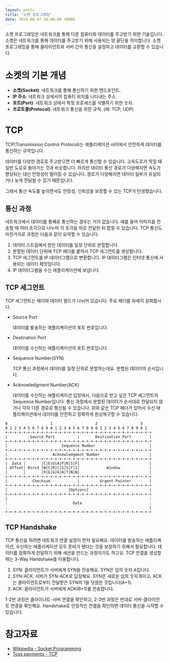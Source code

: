 ```yaml
---
layout: posts
title: "소켓 프로그래밍"
date: 2024-08-07 10:00:00 +0900
---
```


소켓 프로그래밍은 네트워크를 통해 다른 컴퓨터와 데이터를 주고받기 위한 기술입니다. 소켓은 네트워크를 통해 데이터를 주고받기 위해 사용되는 양 끝단을 의미합니다.
소켓 프로그래밍을 통해 클라이언트와 서버 간의 통신을 설정하고 데이터를 교환할 수 있습니다.

# 소켓의 기본 개념

- **소켓(Socket)**: 네트워크를 통해 통신하기 위한 엔드포인트.
- **IP 주소**: 네트워크 상에서의 컴퓨터 위치를 나타내는 주소.
- **포트(Port)**: 네트워크 상에서 특정 프로세스를 식별하기 위한 숫자.
- **프로토콜(Protocol)**: 네트워크 통신을 위한 규칙. (예: TCP, UDP)

# TCP

TCP(Transmission Control Protocol)는 애플리케이션 사이에서 안전하게 데이터를 통신하는 규약입니다.

데이터를 다양한 경로로 주고받으면 더 빠르게 통신할 수 있습니다. 고속도로가 막힐 때 일반 도로로 돌아가는 것과 비슷합니다. 하지만 데이터 통신 경로가 다양해지면
속도가 향상되는 대신 안정성이 떨어질 수 있습니다. 경로가 다양해지면 데이터 일부가 유실되거나 늦게 전달될 수 있기 때문입니다.

그래서 통신 속도를 높이면서도 안정성, 신뢰성을 보장할 수 있는 TCP가 탄생했습니다.

## 통신 과정

네트워크에서 데이터를 통째로 통신하는 경우는 거의 없습니다. 예를 들어 이미지를 전송할 때 여러 조각으로 나누어 각 조각을 따로 전달한 뒤 합칠 수 있습니다.
TCP 통신도 마찬가지로 과정은 다음과 같이 요약할 수 있습니다.

1. 데이터 스트림에서 받은 데이터를 일정 단위로 분할합니다.
2. 분할된 데이터 단위에 TCP 헤더를 붙여서 TCP 세그먼트를 생성합니다.
3. TCP 세그먼트를 IP 데이터그램으로 변환합니다. IP 데이터그램은 인터넷 통신에 사용되는 데이터 패킷입니다.
4. IP 데이터그램을 수신 애플리케이션에 보냅니다.

## TCP 세그먼트

TCP 세그먼트는 헤더와 데이터 필드가 나뉘어 있습니다. 주요 헤더를 자세히 살펴봅시다.

- Source Port

    데이터를 발송하는 애플리케이션의 포트 번호입니다.
    
- Destination Port
    
    데이터를 수신하는 애플리케이션의 포트 번호입니다.
    
- Sequence Number(SYN)

    TCP 통신 과정에서 데이터를 일정 단위로 분할하는데요. 분할된 데이터의 순서입니다.
    
- Acknowledgment Number(ACK)

    데이터를 수신하는 애플리케이션 입장에서, 다음으로 받고 싶은 TCP 세그먼트의 Sequence Number입니다. 통신 과정에서 분할된 데이터가 순서대로 전달되지
    않거나 각자 다른 경로로 통신될 수 있습니다. 위와 같은 TCP 헤더가 있어서 수신 애플리케이션에서 데이터를 안전하고 정확하게 원상복구할 수 있습니다.

```text
0                   1                   2                   3
0 1 2 3 4 5 6 7 8 9 0 1 2 3 4 5 6 7 8 9 0 1 2 3 4 5 6 7 8 9 0 1
+-+-+-+-+-+-+-+-+-+-+-+-+-+-+-+-+-+-+-+-+-+-+-+-+-+-+-+-+-+-+-+-+
|          Source Port          |       Destination Port        |
+-+-+-+-+-+-+-+-+-+-+-+-+-+-+-+-+-+-+-+-+-+-+-+-+-+-+-+-+-+-+-+-+
|                        Sequence Number                        |
+-+-+-+-+-+-+-+-+-+-+-+-+-+-+-+-+-+-+-+-+-+-+-+-+-+-+-+-+-+-+-+-+
|                    Acknowledgment Number                      |
+-+-+-+-+-+-+-+-+-+-+-+-+-+-+-+-+-+-+-+-+-+-+-+-+-+-+-+-+-+-+-+-+
|  Data |       |C|E|U|A|P|R|S|F|                               |
| Offset| Rsrvd |W|C|R|C|S|S|Y|I|            Window             |
|       |       |R|E|G|K|H|T|N|N|                               |
+-+-+-+-+-+-+-+-+-+-+-+-+-+-+-+-+-+-+-+-+-+-+-+-+-+-+-+-+-+-+-+-+
|           Checksum            |         Urgent Pointer        |
+-+-+-+-+-+-+-+-+-+-+-+-+-+-+-+-+-+-+-+-+-+-+-+-+-+-+-+-+-+-+-+-+
|                           [Options]                           |
+-+-+-+-+-+-+-+-+-+-+-+-+-+-+-+-+-+-+-+-+-+-+-+-+-+-+-+-+-+-+-+-+
|                                                               :
:                             Data                              :
:                                                               |
+-+-+-+-+-+-+-+-+-+-+-+-+-+-+-+-+-+-+-+-+-+-+-+-+-+-+-+-+-+-+-+-+
```

## TCP Handshake

TCP 통신을 하려면 네트워크 연결 설정이 먼저 필요해요. 데이터를 발송하는 애플리케이션, 수신하는 애플리케이션 모두 준비가 됐다는 것을 보장하기 위해서 필요합니다.
데이터를 정확하게 전달하기 위해 세션을 만드는 과정이기도 하고요. TCP 연결을 생성할 때는 3-Way Handshake를 이용합니다.

1. SYN: 클라이언트가 서버에게 SYN을 전송해요. SYN은 임의 숫자 A입니다.
2. SYN-ACK: 서버가 SYN-ACK로 답장해요. SYN은 새로운 임의 숫자 B이고, ACK는 클라이언트로부터 전달받은 SYN의 1을 덧셈한 것입니다(A+1).
3. ACK: 클라이언트가 서버에게 ACK(B+1)를 전송합니다.

1-2번 과정은 클라이너트-서버 연결을 확인하고, 2-3번 과정은 반대로 서버-클라이언트 연결을 확인해요. Handshake로 안정적인 연결을 확인하면 데이터 통신을
시작할 수 있습니다.

# 참고자료

- [Wikipedia - Socket Programming](https://en.wikipedia.org/wiki/Socket_programming)
- [Toss payments - TCP](https://docs.tosspayments.com/resources/glossary/tcp#tcp-%EC%84%B8%EA%B7%B8%EB%A8%BC%ED%8A%B8)
